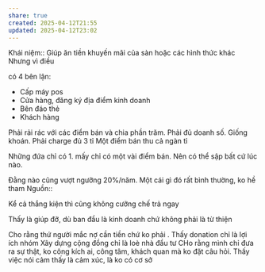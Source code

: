 ```yaml
---
share: true
created: 2025-04-12T21:55
updated: 2025-04-12T23:02
---
```

Khái niệm:: 
Giúp ăn tiền khuyến mãi của sàn hoặc các hình thức khác
Nhưng vì điều 

có 4 bên lận:
- Cấp máy pos
- Cửa hàng, đăng ký địa điểm kinh doanh
- Bên đáo thẻ
- Khách hàng

Phải rải rác với các điểm bán và chia phần trăm. Phải đủ doanh số. Giống khoán. Phải charge đủ 3 tỉ
Một điểm bán thu cả ngàn tỉ

Những đứa chỉ có 1. mấy chỉ có một vài điểm bán. Nên có thể sập bất cứ lúc nào.

Đằng nào cũng vượt ngưỡng 20%/năm. Một cái gì đó rất bình thường, ko hề tham
Nguồn::

Kể cả thắng kiện thì cũng không cưỡng chế trả ngay

Thấy là giúp đỡ, dù ban đầu là kinh doanh chứ không phải là từ thiện

Cho rằng thứ người mắc nợ cần tiền chứ ko phải . 
Thấy donation chỉ là lợi ích nhóm
Xây dựng cộng đồng chỉ là loè nhà đầu tư
CHo rằng mình chỉ đưa ra sự thật, ko công kích ai, công tâm, khách quan mà ko đặt câu hỏi. 
Thấy việc nói cảm thấy là cảm xúc, là ko có cơ sở